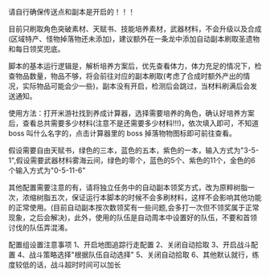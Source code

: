 请自行确保传送点和副本是开启的！！！

目前只刷取角色突破素材、天赋书、技能培养素材，武器材料，不会升级以及合成(区域特产、怪物掉落物还未添加)，建议额外在一条龙中添加自动副本刷取圣遗物和每日领奖兜底。

脚本的基本运行逻辑是，解析培养方案后，优先查看体力，体力充足的情况下，检查物品数量，物品不够，将会前往对应的副本刷取(考虑了合成时额外产出的情况，实际物品可能会少一些)，副本没有开启，检测后会跳过，当材料刷满后会发送通知。

使用方法：打开米游社找到养成计算器，选择需要培养的角色，确认好培养方案后，查看总共需要多少材料(注意不是还需要多少材料!!!)，依次填入即可，不知道 boss 叫什么名字的，点击计算器里的 boss 掉落物物图标即可前往查看。

假设需要自由天赋书，绿色的三本，蓝色的五本，紫色的一本，输入方式为"3-5-1",假设需要武器材料雾海云间，绿色的零个，蓝色的5个、紫色的11个，金色的6个输入方式为"0-5-11-6"

其他配置需要注意的有，请将独立任务中的自动副本领奖方式，改为原粹树脂一次，浓缩树脂五次，保证运行本脚本的时候不会多刷材料，这样不会影响其他功能的正常使用。(目前自动副本按次数领奖有一些问题,会多打一次但不领奖属于正常现象，之后会解决)，此外，使用的队伍是自动周本中设置好的队伍，不要和首领讨伐的队伍弄混淆。

配置组设置注意事项 1、开启地图追踪行走配置 2、关闭自动拾取 3、开启战斗配置 4、战斗策略选择"根据队伍自动选择" 5、关闭自动拾取 6、其他默认就行，练度较低的话，战斗超时时间可以加长

